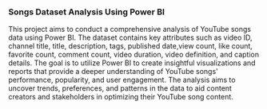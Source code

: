 ### Songs Dataset Analysis Using Power BI
This project aims to conduct a comprehensive analysis of YouTube songs data using Power BI. The dataset contains key attributes such as video ID, channel title, title, description, tags, published date,view count, like count, favorite count, comment count, video duration, video definition, and caption details. The goal is to utilize Power BI to create insightful visualizations and reports that provide a deeper understanding of YouTube songs' performance, popularity, and user engagement. The analysis aims to uncover trends, preferences, and patterns in the data to aid content creators and stakeholders in optimizing their YouTube song content.
